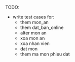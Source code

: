 TODO: 
- write test cases for: 
    - them mon_an
    - them dat_ban_online 
    - alter mon an 
    - xoa mon an 
    - xoa nhan vien 
    - dat mon
    - them ma mon phieu dat 
